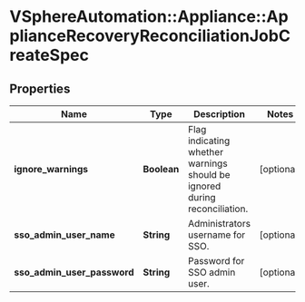 # VSphereAutomation::Appliance::ApplianceRecoveryReconciliationJobCreateSpec

## Properties
Name | Type | Description | Notes
------------ | ------------- | ------------- | -------------
**ignore_warnings** | **Boolean** | Flag indicating whether warnings should be ignored during reconciliation. | [optional] 
**sso_admin_user_name** | **String** | Administrators username for SSO. | [optional] 
**sso_admin_user_password** | **String** | Password for SSO admin user. | [optional] 


